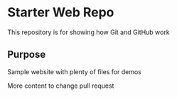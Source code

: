 # Starter Web Repo

This repository is for showing how Git and GitHub work

## Purpose

Sample website with plenty of files for demos

More content to change pull request
